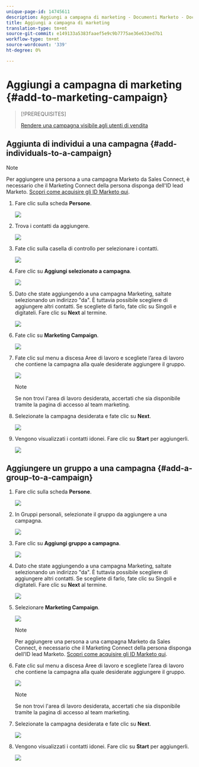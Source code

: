 ```yaml
---
unique-page-id: 14745611
description: Aggiungi a campagna di marketing - Documenti Marketo - Documentazione prodotto
title: Aggiungi a campagna di marketing
translation-type: tm+mt
source-git-commit: e149133a5383faaef5e9c9b7775ae36e633ed7b1
workflow-type: tm+mt
source-wordcount: '339'
ht-degree: 0%

---
```



# Aggiungi a campagna di marketing {#add-to-marketing-campaign}

>[!PREREQUISITES]
>
>[Rendere una campagna visibile agli utenti di vendita](http://docs.marketo.com/x/NwDh)

## Aggiunta di individui a una campagna {#add-individuals-to-a-campaign}

>[!NOTE]
>
>Per aggiungere una persona a una campagna Marketo da Sales Connect, è necessario che il Marketing Connect della persona disponga dell&#39;ID lead Marketo. [Scopri come acquisire gli ID Marketo qui](http://docs.marketo.com/x/CQXLAQ).

1. Fare clic sulla scheda **Persone**.

   ![](assets/one-3.png)

1. Trova i contatti da aggiungere.

   ![](assets/two-3.png)

1. Fate clic sulla casella di controllo per selezionare i contatti.

   ![](assets/three-3.png)

1. Fare clic su **Aggiungi selezionato a campagna**.

   ![](assets/four-3.png)

1. Dato che state aggiungendo a una campagna Marketing, saltate selezionando un indirizzo &quot;da&quot;. È tuttavia possibile scegliere di aggiungere altri contatti. Se scegliete di farlo, fate clic su Singoli e digitateli. Fare clic su **Next** al termine.

   ![](assets/five-2.png)

1. Fate clic su **Marketing Campaign**.

   ![](assets/six-1.png)

1. Fate clic sul menu a discesa Aree di lavoro e scegliete l’area di lavoro che contiene la campagna alla quale desiderate aggiungere il gruppo.

   ![](assets/seven-1.png)

   >[!NOTE]
   >
   >Se non trovi l&#39;area di lavoro desiderata, accertati che sia disponibile tramite la pagina di accesso al team marketing.

1. Selezionate la campagna desiderata e fate clic su **Next**.

   ![](assets/eight.png)

1. Vengono visualizzati i contatti idonei. Fare clic su **Start** per aggiungerli.

   ![](assets/nine.png)

## Aggiungere un gruppo a una campagna {#add-a-group-to-a-campaign}

1. Fare clic sulla scheda **Persone**.

   ![](assets/one-3.png)

1. In Gruppi personali, selezionate il gruppo da aggiungere a una campagna.

   ![](assets/eleven.png)

1. Fare clic su **Aggiungi gruppo a campagna**.

   ![](assets/twelve.png)

1. Dato che state aggiungendo a una campagna Marketing, saltate selezionando un indirizzo &quot;da&quot;. È tuttavia possibile scegliere di aggiungere altri contatti. Se scegliete di farlo, fate clic su Singoli e digitateli. Fare clic su **Next** al termine.

   ![](assets/thirteen.png)

1. Selezionare **Marketing Campaign**.

   ![](assets/six-1.png)

   >[!NOTE]
   >
   >Per aggiungere una persona a una campagna Marketo da Sales Connect, è necessario che il Marketing Connect della persona disponga dell&#39;ID lead Marketo. [Scopri come acquisire gli ID Marketo qui](http://docs.marketo.com/x/CQXLAQ).

1. Fate clic sul menu a discesa Aree di lavoro e scegliete l’area di lavoro che contiene la campagna alla quale desiderate aggiungere il gruppo.

   ![](assets/seven-1.png)

   >[!NOTE]
   >
   >Se non trovi l&#39;area di lavoro desiderata, accertati che sia disponibile tramite la pagina di accesso al team marketing.

1. Selezionate la campagna desiderata e fate clic su **Next**.

   ![](assets/eight.png)

1. Vengono visualizzati i contatti idonei. Fare clic su **Start** per aggiungerli.

   ![](assets/nine.png)

